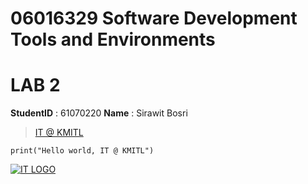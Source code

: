 # 06016329 Software Development Tools and Environments

# LAB 2

**StudentID** : 61070220
**Name** : Sirawit Bosri

> [IT @ KMITL](https://www.it.kmitl.ac.th/)

```
print("Hello world, IT @ KMITL")
```

[![IT LOGO](https://www.it.kmitl.ac.th/wp-content/themes/itkmitl2017wp/img/nav-thai.svg)](https://www.it.kmitl.ac.th)
